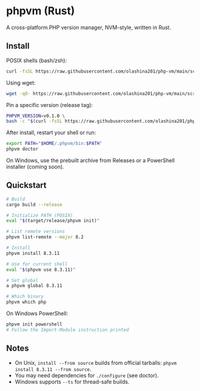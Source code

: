 # phpvm (Rust)

A cross-platform PHP version manager, NVM-style, written in Rust.

## Install

POSIX shells (bash/zsh):

```bash
curl -fsSL https://raw.githubusercontent.com/olashina201/php-vm/main/scripts/install.sh | bash
```

Using wget:

```bash
wget -qO- https://raw.githubusercontent.com/olashina201/php-vm/main/scripts/install.sh | bash
```

Pin a specific version (release tag):

```bash
PHPVM_VERSION=v0.1.0 \
bash -c "$(curl -fsSL https://raw.githubusercontent.com/olashina201/php-vm/main/scripts/install.sh)"
```

After install, restart your shell or run:

```bash
export PATH="$HOME/.phpvm/bin:$PATH"
phpvm doctor
```

On Windows, use the prebuilt archive from Releases or a PowerShell installer (coming soon).

## Quickstart

```bash
# Build
cargo build --release

# Initialize PATH (POSIX)
eval "$(target/release/phpvm init)"

# List remote versions
phpvm list-remote --major 8.2

# Install
phpvm install 8.3.11

# Use for current shell
eval "$(phpvm use 8.3.11)"

# Set global
a phpvm global 8.3.11

# Which binary
phpvm which php
```

On Windows PowerShell:

```powershell
phpvm init powershell
# Follow the Import-Module instruction printed
```

## Notes
- On Unix, `install --from source` builds from official tarballs: `phpvm install 8.3.11 --from source`.
- You may need dependencies for `./configure` (see doctor).
- Windows supports `--ts` for thread-safe builds.
